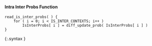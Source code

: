 #### Intra Inter Probs Function

~~~~~
read_is_inter_probs( ) {
    for ( i = 0; i < IS_INTER_CONTEXTS; i++ )
        IsInterProbs[ i ] = diff_update_prob( IsInterProbs[ i ] )
}
~~~~~
{:.syntax }

